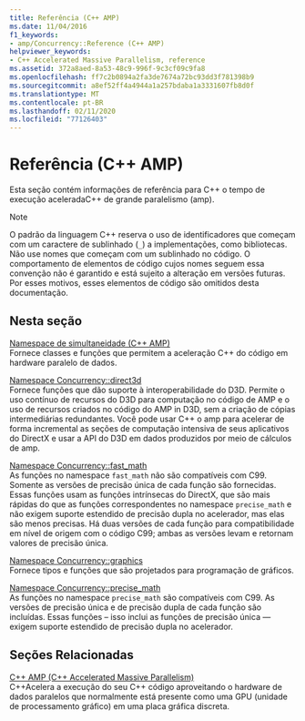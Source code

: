 ```yaml
---
title: Referência (C++ AMP)
ms.date: 11/04/2016
f1_keywords:
- amp/Concurrency::Reference (C++ AMP)
helpviewer_keywords:
- C++ Accelerated Massive Parallelism, reference
ms.assetid: 372a8aed-8a53-48c9-996f-9c3cf09c9fa8
ms.openlocfilehash: ff7c2b0894a2fa3de7674a72bc93dd3f781398b9
ms.sourcegitcommit: a8ef52ff4a4944a1a257bdaba1a3331607fb8d0f
ms.translationtype: MT
ms.contentlocale: pt-BR
ms.lasthandoff: 02/11/2020
ms.locfileid: "77126403"
---
```

# <a name="reference-c-amp"></a>Referência (C++ AMP)

Esta seção contém informações de referência para C++ o tempo de execução aceleradaC++ de grande paralelismo (amp).

> [!NOTE]
> O padrão da linguagem C++ reserva o uso de identificadores que começam com um caractere de sublinhado (`_`) a implementações, como bibliotecas. Não use nomes que começam com um sublinhado no código. O comportamento de elementos de código cujos nomes seguem essa convenção não é garantido e está sujeito a alteração em versões futuras. Por esses motivos, esses elementos de código são omitidos desta documentação.

## <a name="in-this-section"></a>Nesta seção

[Namespace de simultaneidade (C++ AMP)](concurrency-namespace-cpp-amp.md)<br/>
Fornece classes e funções que permitem a aceleração C++ do código em hardware paralelo de dados.

[Namespace Concurrency::direct3d](concurrency-direct3d-namespace.md)<br/>
Fornece funções que dão suporte à interoperabilidade do D3D. Permite o uso contínuo de recursos do D3D para computação no código de AMP e o uso de recursos criados no código do AMP in D3D, sem a criação de cópias intermediárias redundantes. Você pode usar C++ o amp para acelerar de forma incremental as seções de computação intensiva de seus aplicativos do DirectX e usar a API do D3D em dados produzidos por meio de cálculos de amp.

[Namespace Concurrency::fast_math](concurrency-fast-math-namespace.md)<br/>
As funções no namespace `fast_math` não são compatíveis com C99. Somente as versões de precisão única de cada função são fornecidas. Essas funções usam as funções intrínsecas do DirectX, que são mais rápidas do que as funções correspondentes no namespace `precise_math` e não exigem suporte estendido de precisão dupla no acelerador, mas elas são menos precisas. Há duas versões de cada função para compatibilidade em nível de origem com o código C99; ambas as versões levam e retornam valores de precisão única.

[Namespace Concurrency::graphics](concurrency-graphics-namespace.md)<br/>
Fornece tipos e funções que são projetados para programação de gráficos.

[Namespace Concurrency::precise_math](concurrency-precise-math-namespace.md)<br/>
As funções no namespace `precise_math` são compatíveis com C99. As versões de precisão única e de precisão dupla de cada função são incluídas. Essas funções – isso inclui as funções de precisão única — exigem suporte estendido de precisão dupla no acelerador.

## <a name="related-sections"></a>Seções Relacionadas

[C++ AMP (C++ Accelerated Massive Parallelism)](../../../parallel/amp/cpp-amp-cpp-accelerated-massive-parallelism.md)<br/>
C++Acelera a execução do seu C++ código aproveitando o hardware de dados paralelos que normalmente está presente como uma GPU (unidade de processamento gráfico) em uma placa gráfica discreta.

